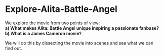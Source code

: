 # Explore-Alita-Battle-Angel

We explore the movie from two points of view:\
**a) What makes Alita: Battle Angel unique inspiring a passionate fanbase?\
b) What is a James Cameron movie?**

We will do this by dissecting the movie into scenes and see what we can find out.
